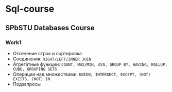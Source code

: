 # Sql-course
## SPbSTU Databases Course
### Work1
- Отсечение строк и сортировка
- Соединения: `RIGHT/LEFT/INNER JOIN`
- Агрегатные функции: `COUNT, MAX/MIN, AVG, GROUP BY, HAVING, ROLLUP, CUBE, GROUPING SETS`
- Операции над множествами: `UNION, INTERSECT, EXCEPT, (NOT) EXISTS, (NOT) IN`
- Подзапросы
